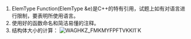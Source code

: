 1. ElemType Function(ElemType &e)是C++的特有引用，试题上如有对语言进行限制，要表明所使用语言。
2. 使用好的函数命名和简洁易懂的注释。
3. 结构体大小的计算：
![WAGHKZ_FMKMYFPFTVKKI1`K](https://user-images.githubusercontent.com/56914933/161424114-36a702f8-e415-4c64-b526-97732643fb3d.png)

